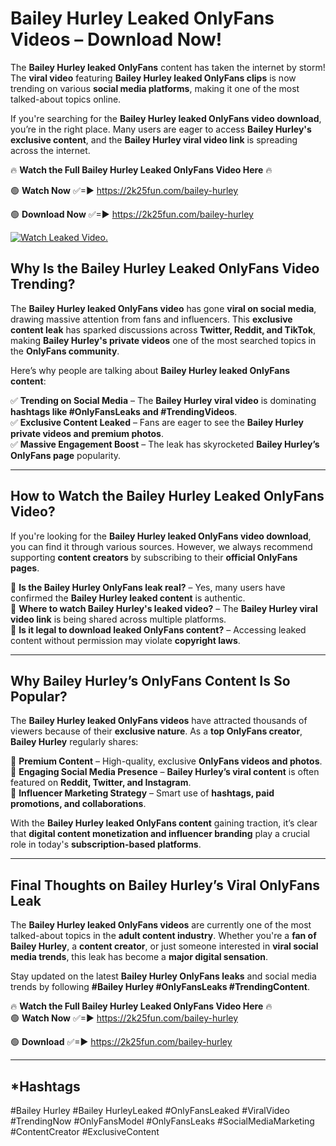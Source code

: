 # Bailey Hurley Leaked OnlyFans Videos – Download Now!

The **Bailey Hurley leaked OnlyFans** content has taken the internet by storm! The **viral video** featuring **Bailey Hurley leaked OnlyFans clips** is now trending on various **social media platforms**, making it one of the most talked-about topics online.  

If you're searching for the **Bailey Hurley leaked OnlyFans video download**, you’re in the right place. Many users are eager to access **Bailey Hurley's exclusive content**, and the **Bailey Hurley viral video link** is spreading across the internet.  

🔥 **Watch the Full Bailey Hurley Leaked OnlyFans Video Here** 🔥  

🟢 **Watch Now** ✅=► https://2k25fun.com/bailey-hurley

🟢 **Download Now** ✅=► https://2k25fun.com/bailey-hurley

[![Watch Leaked Video.](https://miro.medium.com/v2/resize:fit:828/format:webp/1*cilzJN44JGOrTw9NJCrNHA.gif "Watch Leaked Video")](https://2k25fun.com/bailey-hurley)

## **Why Is the Bailey Hurley Leaked OnlyFans Video Trending?**  

The **Bailey Hurley leaked OnlyFans video** has gone **viral on social media**, drawing massive attention from fans and influencers. This **exclusive content leak** has sparked discussions across **Twitter, Reddit, and TikTok**, making **Bailey Hurley's private videos** one of the most searched topics in the **OnlyFans community**.  

Here’s why people are talking about **Bailey Hurley leaked OnlyFans content**:  

✅ **Trending on Social Media** – The **Bailey Hurley viral video** is dominating **hashtags like #OnlyFansLeaks and #TrendingVideos**.  
✅ **Exclusive Content Leaked** – Fans are eager to see the **Bailey Hurley private videos and premium photos**.  
✅ **Massive Engagement Boost** – The leak has skyrocketed **Bailey Hurley’s OnlyFans page** popularity.  

---

## **How to Watch the Bailey Hurley Leaked OnlyFans Video?**  

If you're looking for the **Bailey Hurley leaked OnlyFans video download**, you can find it through various sources. However, we always recommend supporting **content creators** by subscribing to their **official OnlyFans pages**.  

🔹 **Is the Bailey Hurley OnlyFans leak real?** – Yes, many users have confirmed the **Bailey Hurley leaked content** is authentic.  
🔹 **Where to watch Bailey Hurley's leaked video?** – The **Bailey Hurley viral video link** is being shared across multiple platforms.  
🔹 **Is it legal to download leaked OnlyFans content?** – Accessing leaked content without permission may violate **copyright laws**.  

---

## **Why Bailey Hurley’s OnlyFans Content Is So Popular?**  

The **Bailey Hurley leaked OnlyFans videos** have attracted thousands of viewers because of their **exclusive nature**. As a **top OnlyFans creator**, **Bailey Hurley** regularly shares:  

📌 **Premium Content** – High-quality, exclusive **OnlyFans videos and photos**.  
📌 **Engaging Social Media Presence** – **Bailey Hurley’s viral content** is often featured on **Reddit, Twitter, and Instagram**.  
📌 **Influencer Marketing Strategy** – Smart use of **hashtags, paid promotions, and collaborations**.  

With the **Bailey Hurley leaked OnlyFans content** gaining traction, it’s clear that **digital content monetization and influencer branding** play a crucial role in today's **subscription-based platforms**.  

---

## **Final Thoughts on Bailey Hurley’s Viral OnlyFans Leak**  

The **Bailey Hurley leaked OnlyFans videos** are currently one of the most talked-about topics in the **adult content industry**. Whether you're a **fan of Bailey Hurley**, a **content creator**, or just someone interested in **viral social media trends**, this leak has become a **major digital sensation**.  

Stay updated on the latest **Bailey Hurley OnlyFans leaks** and social media trends by following **#Bailey Hurley #OnlyFansLeaks #TrendingContent**.  

🔥 **Watch the Full Bailey Hurley Leaked OnlyFans Video Here** 🔥  
🟢 **Watch Now** ✅=► https://2k25fun.com/bailey-hurley

🟢 **Download** ✅=► https://2k25fun.com/bailey-hurley

---

## *Hashtags
#Bailey Hurley #Bailey HurleyLeaked #OnlyFansLeaked #ViralVideo #TrendingNow #OnlyFansModel #OnlyFansLeaks #SocialMediaMarketing #ContentCreator #ExclusiveContent  